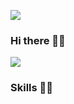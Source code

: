<a href="https://instagram.com/seo.devv" target="_blank"><img src="https://img.shields.io/badge/Instagram-E4405F?style=flat-square&logo=Intagram&logoColor=#E4405F"/></a>

### Hi there 🖐🏻


<img src="https://img.shields.io/badge/AndroidAuto-3DDC84?style=flat-square&logo=Android&logoColor=white"/>


### Skills 💪🏻
